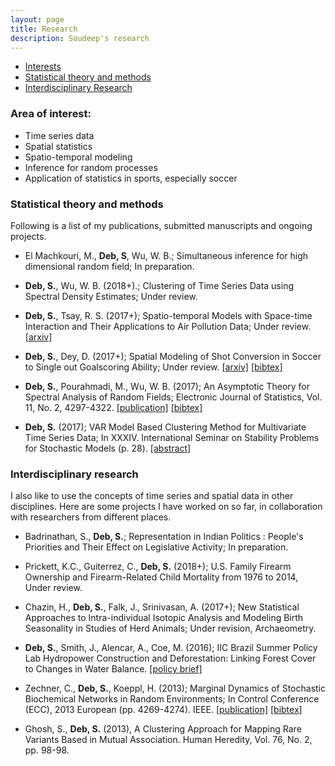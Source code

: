 ```yaml
---
layout: page
title: Research
description: Soudeep's research
---
```


<div class="navbar">
    <div class="navbar-inner">
        <ul class="nav">
            <li><a href="#interest">Interests</a></li>
            <li><a href="#articles">Statistical theory and methods</a></li>
            <li><a href="#others">Interdisciplinary Research</a></li>
        </ul>
    </div>
</div>

### <a name="interest"></a>Area of interest: 

- Time series data
- Spatial statistics 
- Spatio-temporal modeling 
- Inference for random processes
- Application of statistics in sports, especially soccer

### <a name="articles"></a>Statistical theory and methods

Following is a list of my publications, submitted manuscripts and ongoing projects.

- El Machkouri, M., **Deb, S**, Wu, W. B.; Simultaneous inference for high dimensional random field; In preparation.

- **Deb, S.**, Wu, W. B. (2018+).; Clustering of Time Series Data using Spectral Density Estimates; Under review.

- **Deb, S.**, Tsay, R. S. (2017+); Spatio-temporal Models with Space-time Interaction and Their Applications to Air Pollution Data; Under review. [[arxiv]](https://arxiv.org/abs/1801.00211)

- **Deb, S.**, Dey, D. (2017+); Spatial Modeling of Shot Conversion in Soccer to Single out Goalscoring Ability; Under review. [[arxiv]](https://arxiv.org/abs/1702.05662) [[bibtex]](https://scholar.googleusercontent.com/scholar.bib?q=info:wrMoFuFT4hEJ:scholar.google.com/&output=citation&scisig=AAGBfm0AAAAAWhupGpNWq0QGbmTFjp886btXE3I3En45&scisf=4&ct=citation&cd=-1&hl=en)

- **Deb, S.**, Pourahmadi, M., Wu, W. B. (2017); An Asymptotic Theory for Spectral Analysis of Random Fields;  Electronic Journal of Statistics, Vol. 11, No. 2, 4297-4322. [[publication]](https://projecteuclid.org/euclid.ejs/1510563632) [[bibtex]](https://scholar.googleusercontent.com/scholar.bib?q=info:JX5Fn-M7U2sJ:scholar.google.com/&output=citation&scisig=AAGBfm0AAAAAWhuoD1PJiiT5t-FFYrxU8gC-b5MOhiVs&scisf=4&ct=citation&cd=-1&hl=en)

- **Deb, S.** (2017); VAR Model Based Clustering Method for Multivariate Time Series Data; In XXXIV. International Seminar on Stability Problems for Stochastic Models (p. 28). [[abstract]](https://arato.inf.unideb.hu/isspsm2017/docs/abstbookb5_2017.pdf#page=40)

### <a name="others"></a>Interdisciplinary research

I also like to use the concepts of time series and spatial data in other disciplines. Here are some projects I have worked on so far, in collaboration with researchers from different places.

- Badrinathan, S., **Deb, S.**; Representation in Indian Politics : People's Priorities and Their Effect on Legislative Activity; In preparation.

- Prickett, K.C., Guiterrez, C., **Deb, S.** (2018+); U.S. Family Firearm Ownership and Firearm-Related Child Mortality from 1976 to 2014, Under review.

- Chazin, H., **Deb, S.**, Falk, J., Srinivasan, A. (2017+); New Statistical Approaches to Intra-individual Isotopic Analysis and Modeling Birth Seasonality in Studies of Herd Animals; Under revision, Archaeometry.

- **Deb, S.**, Smith, J., Alencar, A., Coe, M. (2016); IIC Brazil Summer Policy Lab Hydropower Construction and Deforestation: Linking Forest Cover to Changes in Water Balance. [[policy brief]](http://whrc.org/wp-content/uploads/2016/09/PB_Hydropower_Construction_and_Deforestation.pdf)

- Zechner, C., **Deb, S.**, Koeppl, H. (2013); Marginal Dynamics of Stochastic Biochemical Networks in Random Environments; In Control Conference (ECC), 2013 European (pp. 4269-4274). IEEE. [[publication]](http://ieeexplore.ieee.org/xpls/icp.jsp?arnumber=6669606) [[bibtex]](https://scholar.googleusercontent.com/scholar.bib?q=info:pXP2EYLUcnsJ:scholar.google.com/&output=citation&scisig=AAGBfm0AAAAAWhupRSwCwrbkYCz5wEXFQJFuxQkNgYzp&scisf=4&ct=citation&cd=-1&hl=en)

- Ghosh, S., **Deb, S.** (2013), A Clustering Approach for Mapping Rare Variants Based in Mutual Association. Human Heredity, Vol. 76, No. 2, pp. 98-98. 


